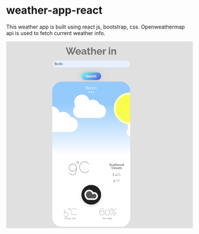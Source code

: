 # weather-app-react

This weather app is built using react js, bootstrap, css. Openweathermap api is used to fetch current weather info. 

![weather app js](https://github.com/nasim-ahmed/weather-app-react/blob/main/day_weather.png?raw=true)
